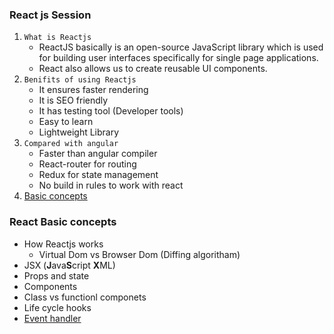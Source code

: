 ### React js Session

1. `What is Reactjs`
    - ReactJS basically is an open-source JavaScript library which is used for building user interfaces specifically for single page           applications. 
    - React also allows us to create reusable UI components.
2. `Benifits of using Reactjs`
    - It ensures faster rendering
    - It is SEO friendly
    - It has testing tool (Developer tools)
    - Easy to learn
    - Lightweight Library
3. `Compared with angular`
    - Faster than angular compiler
    - React-router for routing
    - Redux for state management
    - No build in rules to work with react
4. [Basic concepts](#react-basic-concepts)

### React Basic concepts
- How Reactjs works
  - Virtual Dom vs Browser Dom (Diffing algoritham)
- JSX (**J**ava**S**cript **X**ML)
- Props and state
- Components
- Class vs functionl componets
- Life cycle hooks
- [Event handler](https://codepen.io/anon/pen/qePwjZ?editors=0010)



